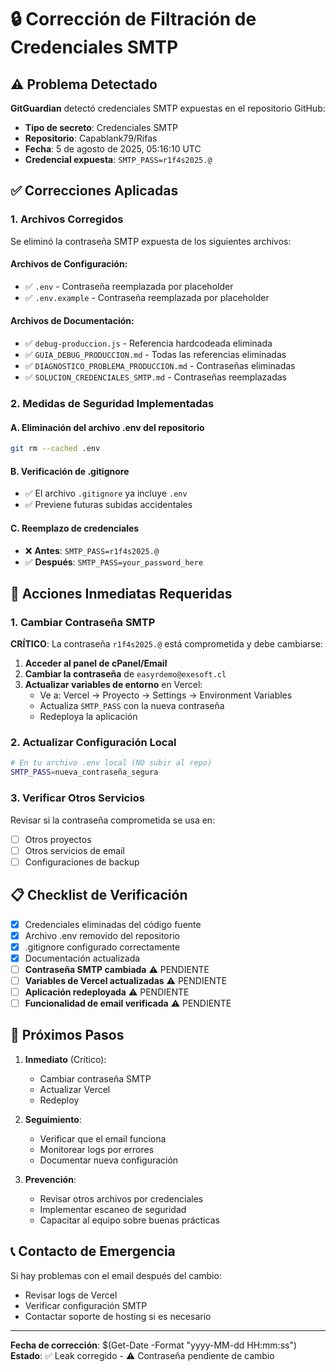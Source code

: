# 🔒 Corrección de Filtración de Credenciales SMTP

## ⚠️ Problema Detectado

**GitGuardian** detectó credenciales SMTP expuestas en el repositorio GitHub:
- **Tipo de secreto**: Credenciales SMTP
- **Repositorio**: Capablank79/Rifas
- **Fecha**: 5 de agosto de 2025, 05:16:10 UTC
- **Credencial expuesta**: `SMTP_PASS=r1f4s2025.@`

## ✅ Correcciones Aplicadas

### 1. Archivos Corregidos

Se eliminó la contraseña SMTP expuesta de los siguientes archivos:

#### Archivos de Configuración:
- ✅ `.env` - Contraseña reemplazada por placeholder
- ✅ `.env.example` - Contraseña reemplazada por placeholder

#### Archivos de Documentación:
- ✅ `debug-produccion.js` - Referencia hardcodeada eliminada
- ✅ `GUIA_DEBUG_PRODUCCION.md` - Todas las referencias eliminadas
- ✅ `DIAGNOSTICO_PROBLEMA_PRODUCCION.md` - Contraseñas eliminadas
- ✅ `SOLUCION_CREDENCIALES_SMTP.md` - Contraseñas reemplazadas

### 2. Medidas de Seguridad Implementadas

#### A. Eliminación del archivo .env del repositorio
```bash
git rm --cached .env
```

#### B. Verificación de .gitignore
- ✅ El archivo `.gitignore` ya incluye `.env`
- ✅ Previene futuras subidas accidentales

#### C. Reemplazo de credenciales
- ❌ **Antes**: `SMTP_PASS=r1f4s2025.@`
- ✅ **Después**: `SMTP_PASS=your_password_here`

## 🚨 Acciones Inmediatas Requeridas

### 1. Cambiar Contraseña SMTP
**CRÍTICO**: La contraseña `r1f4s2025.@` está comprometida y debe cambiarse:

1. **Acceder al panel de cPanel/Email**
2. **Cambiar la contraseña** de `easyrdemo@exesoft.cl`
3. **Actualizar variables de entorno** en Vercel:
   - Ve a: Vercel → Proyecto → Settings → Environment Variables
   - Actualiza `SMTP_PASS` con la nueva contraseña
   - Redeploya la aplicación

### 2. Actualizar Configuración Local
```bash
# En tu archivo .env local (NO subir al repo)
SMTP_PASS=nueva_contraseña_segura
```

### 3. Verificar Otros Servicios
Revisar si la contraseña comprometida se usa en:
- [ ] Otros proyectos
- [ ] Otros servicios de email
- [ ] Configuraciones de backup

## 📋 Checklist de Verificación

- [x] Credenciales eliminadas del código fuente
- [x] Archivo .env removido del repositorio
- [x] .gitignore configurado correctamente
- [x] Documentación actualizada
- [ ] **Contraseña SMTP cambiada** ⚠️ PENDIENTE
- [ ] **Variables de Vercel actualizadas** ⚠️ PENDIENTE
- [ ] **Aplicación redeployada** ⚠️ PENDIENTE
- [ ] **Funcionalidad de email verificada** ⚠️ PENDIENTE

## 🔄 Próximos Pasos

1. **Inmediato** (Crítico):
   - Cambiar contraseña SMTP
   - Actualizar Vercel
   - Redeploy

2. **Seguimiento**:
   - Verificar que el email funciona
   - Monitorear logs por errores
   - Documentar nueva configuración

3. **Prevención**:
   - Revisar otros archivos por credenciales
   - Implementar escaneo de seguridad
   - Capacitar al equipo sobre buenas prácticas

## 📞 Contacto de Emergencia

Si hay problemas con el email después del cambio:
- Revisar logs de Vercel
- Verificar configuración SMTP
- Contactar soporte de hosting si es necesario

---

**Fecha de corrección**: $(Get-Date -Format "yyyy-MM-dd HH:mm:ss")
**Estado**: ✅ Leak corregido - ⚠️ Contraseña pendiente de cambio